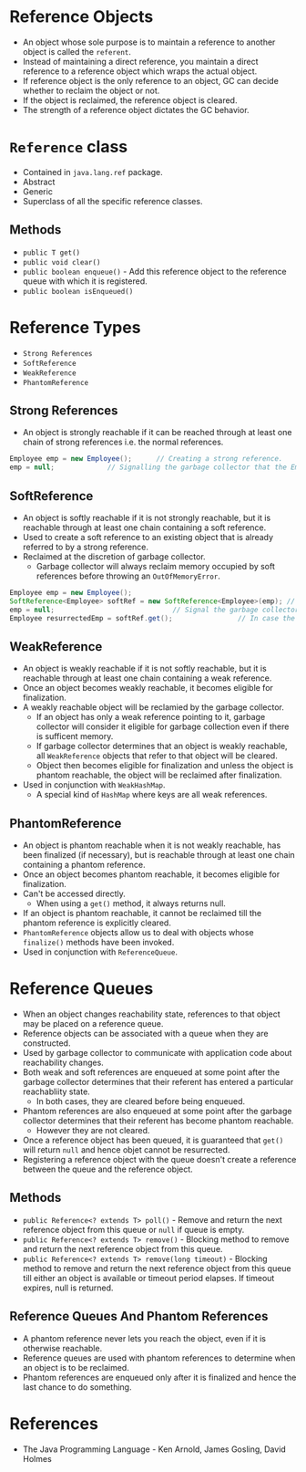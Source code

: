 # Reference Objects
* An object whose sole purpose is to maintain a reference to another object is called the `referent`.
* Instead of maintaining a direct reference, you maintain a direct reference to a reference object which wraps the actual object.
* If reference object is the only reference to an object, GC can decide whether to reclaim the object or not.
* If the object is reclaimed, the reference object is cleared.
* The strength of a reference object dictates the GC behavior.
# `Reference` class
* Contained in `java.lang.ref` package.
* Abstract
* Generic
* Superclass of all the specific reference classes.
## Methods
* `public T get()`
* `public void clear()`
* `public boolean enqueue()` - Add this reference object to the reference queue with which it is registered.
* `public boolean isEnqueued()` 
# Reference Types
* `Strong References`
* `SoftReference`
* `WeakReference`
* `PhantomReference`
## Strong References
* An object is strongly reachable if it can be reached through at least one chain of strong references i.e. the normal references.
```java
Employee emp = new Employee();		// Creating a strong reference.
emp = null;				// Signalling the garbage collector that the Employee object has no strong references and hence elgible for garbage collection.
```
## SoftReference
* An object is softly reachable if it is not strongly reachable, but it is reachable through at least one chain containing a soft reference.
* Used to create a soft reference to an existing object that is already referred to by a strong reference.
* Reclaimed at the discretion of garbage collector.
	* Garbage collector will always reclaim memory occupied by soft references before throwing an `OutOfMemoryError`.
```java
Employee emp = new Employee();
SoftReference<Employee> softRef = new SoftReference<Employee>(emp);	// Creating a soft reference to an object referred by a strong reference.
emp = null;								// Signal the garbage collector to reclaim the memory occupied by the Employee object if it wishes to.
Employee resurrectedEmp = softRef.get();				// In case the garbase collector has not ran, we now have a strong reference to the Employee object.
```
## WeakReference
* An object is weakly reachable if it is not softly reachable, but it is reachable through at least one chain containing a weak reference.
* Once an object becomes weakly reachable, it becomes eligible for finalization.
* A weakly reachable object will be reclamied by the garbage collector.
	* If an object has only a weak reference pointing to it, garbage collector will consider it eligible for garbage collection even if there is sufficent memory.
	* If garbage collector determines that an object is weakly reachable, all `WeakReference` objects that refer to that object will be cleared.
	* Object then becomes eligible for finalization and unless the object is phantom reachable, the object will be reclaimed after finalization.
* Used in conjunction with `WeakHashMap`.
	* A special kind of `HashMap` where keys are all weak references.
## PhantomReference
* An object is phantom reachable when it is not weakly reachable, has been finalized (if necessary), but is reachable through at least one chain containing a phantom reference.
* Once an object becomes phantom reachable, it becomes eligible for finalization.
* Can't be accessed directly.
	* When using a `get()` method, it always returns null.
* If an object is phantom reachable, it cannot be reclaimed till the phantom reference is explicitly cleared.
* `PhantomReference` objects allow us to deal with objects whose `finalize()` methods have been invoked.
* Used in conjunction with `ReferenceQueue`.
# Reference Queues
* When an object changes reachability state, references to that object may be placed on a reference queue.
* Reference objects can be associated with a queue when they are constructed.
* Used by garbage collector to communicate with application code about reachability changes.
* Both weak and soft references are enqueued at some point after the garbage collector determines that their referent has entered a particular reachabliity state.
	* In both cases, they are cleared before being enqueued.
* Phantom references are also enqueued at some point after the garbage collector determines that their referent has become phantom reachable.
	* However they are not cleared.
* Once a reference object has been queued, it is guaranteed that `get()` will return `null` and hence objet cannot be resurrected.
* Registering a reference object with the queue doesn't create a reference between the queue and the reference object.
## Methods
* `public Reference<? extends T> poll()` - Remove and return the next reference object from this queue or `null` if queue is empty.
* `public Reference<? extends T> remove()` - Blocking method to remove and return the next reference object from this queue.
* `public Reference<? extends T> remove(long timeout)` - Blocking method to remove and return the next reference object from this queue till either an object is available or timeout period elapses. If timeout expires, null is returned.
## Reference Queues And Phantom References
* A phantom reference never lets you reach the object, even if it is otherwise reachable.
* Reference queues are used with phantom references to determine when an object is to be reclaimed.
* Phantom references are enqueued only after it is finalized and hence the last chance to do something.
# References
* The Java Programming Language - Ken Arnold, James Gosling, David Holmes

